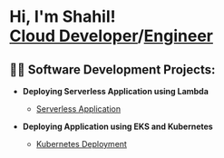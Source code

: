 <h1>Hi, I'm Shahil! <br/><a href="https://github.com/shahilspatel">Cloud Developer</a>/<a href="https://www.linkedin.com/in/shahil-patel-709aab73/">Engineer</a>

<h2>👨‍💻 Software Development Projects:</h2>

- <b>Deploying Serverless Application using Lambda</b>
  - [Serverless Application](https://github.com/shahilspatel/Serverless-Application)

- <b>Deploying Application using EKS and Kubernetes</b>
  - [Kubernetes Deployment](https://github.com/shahilspatel/Kubernetes-Deployment)


<!--
**shahilspatel/shahilspatel** is a ✨ _special_ ✨ repository because its `README.md` (this file) appears on your GitHub profile.

Here are some ideas to get you started:

- 🔭 I’m currently working on ...
- 🌱 I’m currently learning ...
- 👯 I’m looking to collaborate on ...
- 🤔 I’m looking for help with ...
- 💬 Ask me about ...
- 📫 How to reach me: ...
- 😄 Pronouns: ...
- ⚡ Fun fact: ...
-->
